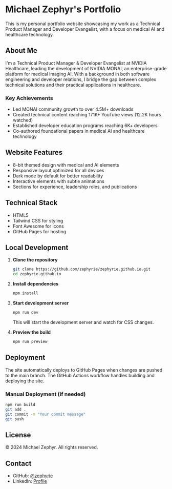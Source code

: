 # Michael Zephyr's Portfolio

This is my personal portfolio website showcasing my work as a Technical Product Manager and Developer Evangelist, with a focus on medical AI and healthcare technology.

## About Me

I'm a Technical Product Manager & Developer Evangelist at NVIDIA Healthcare, leading the development of NVIDIA MONAI, an enterprise-grade platform for medical imaging AI. With a background in both software engineering and developer relations, I bridge the gap between complex technical solutions and their practical applications in healthcare.

### Key Achievements
- Led MONAI community growth to over 4.5M+ downloads
- Created technical content reaching 171K+ YouTube views (12.2K hours watched)
- Established developer education programs reaching 6K+ developers
- Co-authored foundational papers in medical AI and healthcare technology

## Website Features

- 8-bit themed design with medical and AI elements
- Responsive layout optimized for all devices
- Dark mode by default for better readability
- Interactive elements with subtle animations
- Sections for experience, leadership roles, and publications

## Technical Stack

- HTML5
- Tailwind CSS for styling
- Font Awesome for icons
- GitHub Pages for hosting

## Local Development

1. **Clone the repository**
   ```bash
   git clone https://github.com/zephyrie/zephyrie.github.io.git
   cd zephyrie.github.io
   ```

2. **Install dependencies**
   ```bash
   npm install
   ```

3. **Start development server**
   ```bash
   npm run dev
   ```
   This will start the development server and watch for CSS changes.

4. **Preview the build**
   ```bash
   npm run preview
   ```

## Deployment

The site automatically deploys to GitHub Pages when changes are pushed to the main branch. The GitHub Actions workflow handles building and deploying the site.

### Manual Deployment (if needed)
```bash
npm run build
git add .
git commit -m "Your commit message"
git push
```

## License

© 2024 Michael Zephyr. All rights reserved.

## Contact

- GitHub: [@zephyrie](https://github.com/zephyrie)
- LinkedIn: [Profile](https://linkedin.com/in/michaelzephyr)

